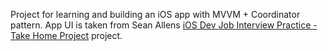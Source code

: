 Project for learning and building an iOS app with MVVM + Coordinator pattern. App UI is taken from Sean Allens [iOS Dev Job Interview Practice - Take Home Project](https://seanallen.teachable.com/p/take-home) project.
